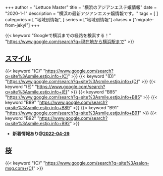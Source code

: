 +++
author = "Lettuce Master"
title = "横浜のアジアンエステ嬢情報"
date = "2020-1-1"
description = "横浜の最新アジアンエステ嬢情報です。"
tags = [
]
categories = [
    "地域別情報",
]
series = ["地域別情報"]
aliases = ["migrate-from-jekyl"]
+++

{{< keyword "Googleで横浜までの経路を検索する！" "https://www.google.com/search?q=現在地から横浜駅まで" >}}

## [スマイル](https://smile.estjp.info/)
{{< keyword "(C)" "https://www.google.com/search?q=site%3Asmile.estjp.info+(C)" >}} {{< keyword "(D)" "https://www.google.com/search?q=site%3Asmile.estjp.info+(D)" >}} {{< keyword "(E)" "https://www.google.com/search?q=site%3Asmile.estjp.info+(E)" >}} {{< keyword "B85" "https://www.google.com/search?q=site%3Asmile.estjp.info+B85" >}} {{< keyword "B89" "https://www.google.com/search?q=site%3Asmile.estjp.info+B89" >}} {{< keyword "B91" "https://www.google.com/search?q=site%3Asmile.estjp.info+B91" >}} {{< keyword "B92" "https://www.google.com/search?q=site%3Asmile.estjp.info+B92" >}} 

- **新着情報あり@[2022-04-29](/post/2022-04-29)**
## [桜](http://salon-msg.com/)
{{< keyword "(C)" "https://www.google.com/search?q=site%3Asalon-msg.com+(C)" >}} 

